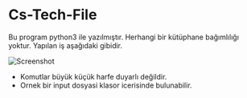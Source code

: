 # Cs-Tech-File

Bu program python3 ile yazılmıştır. Herhangi bir kütüphane bağımlılığı yoktur.
Yapılan iş aşağıdaki gibidir.

![Screenshot](https://i.imgur.com/a6SS0Js.png)

* Komutlar büyük küçük harfe duyarlı değildir.
* Ornek bir input dosyasi klasor icerisinde bulunabilir.

